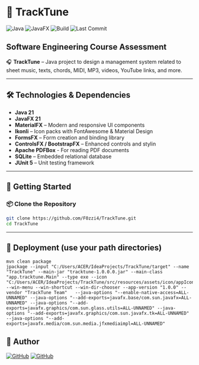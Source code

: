# 🎵 TrackTune
![Java](https://img.shields.io/badge/Java-21-blue?logo=openjdk)
![JavaFX](https://img.shields.io/badge/JavaFX-21-green?logo=java)
![Build](https://img.shields.io/badge/build-Maven-blueviolet)
![Last Commit](https://img.shields.io/github/last-commit/F0zzi4/TrackTune)

## Software Engineering Course Assessment
🎧 **TrackTune** – Java project to design a management system related to sheet music, texts, chords, MIDI, MP3, videos, YouTube links, and more.

---

## 🛠️ Technologies & Dependencies

- **Java 21**
- **JavaFX 21**
- **MaterialFX** – Modern and responsive UI components
- **Ikonli** – Icon packs with FontAwesome & Material Design
- **FormsFX** – Form creation and binding library
- **ControlsFX / BootstrapFX** – Enhanced controls and stylin
- **Apache PDFBox** - For reading PDF documents
- **SQLite** – Embedded relational database
- **JUnit 5** – Unit testing framework

---

## 🚀 Getting Started

### 📦 Clone the Repository

```bash
git clone https://github.com/F0zzi4/TrackTune.git
cd TrackTune
```

---

## 🔧 Deployment (use your path directories)
```
mvn clean package
jpackage --input "C:/Users/ACER/IdeaProjects/TrackTune/target" --name "TrackTune" --main-jar "tracktune-1.0.0.0.jar" --main-class "app.tracktune.Main" --type exe --icon "C:/Users/ACER/IdeaProjects/TrackTune/src/resources/assets/icon/appIcon.ico" --win-menu --win-shortcut --win-dir-chooser --app-version "1.0.0" --vendor "TrackTune Team"   --java-options "--enable-native-access=ALL-UNNAMED" --java-options "--add-exports=javafx.base/com.sun.javafx=ALL-UNNAMED" --java-options "--add-exports=javafx.graphics/com.sun.glass.utils=ALL-UNNAMED" --java-options "--add-exports=javafx.graphics/com.sun.javafx.tk=ALL-UNNAMED" --java-options "--add-exports=javafx.media/com.sun.media.jfxmediaimpl=ALL-UNNAMED"

```

## 👤 Author
[![GitHub](https://img.shields.io/badge/GitHub-@F0zzi4-181717?logo=github)](https://github.com/F0zzi4)
[![GitHub](https://img.shields.io/badge/GitHub-@MattiaRebonato-181717?logo=github)](https://github.com/MattiaRebonato)

